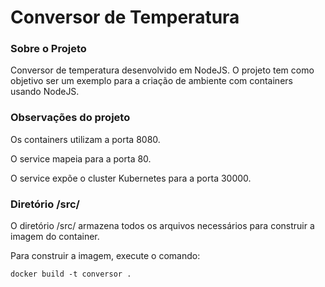 # Conversor de Temperatura

### Sobre o Projeto

Conversor de temperatura desenvolvido em NodeJS. O projeto tem como objetivo ser um exemplo para a criação de ambiente com containers usando NodeJS.

### Observações do projeto

Os containers utilizam a porta 8080.

O service mapeia para a porta 80.

O service expõe o cluster Kubernetes para a porta 30000.

### Diretório /src/

O diretório /src/ armazena todos os arquivos necessários para construir a imagem do container.

Para construir a imagem, execute o comando:

`docker build -t conversor .`